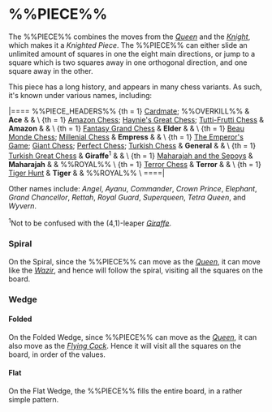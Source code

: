# %%PIECE%%

The %%PIECE%% combines the moves from the
[*Queen*](queen.html) and the
[*Knight*](knight.html), which makes it a *Knighted Piece*. The
%%PIECE%% can either slide an unlimited amount of squares in one
the eight main directions, or jump to a square which is two squares
away in one orthogonal direction, and one square away in the other.

This piece has a long history, and appears in many chess variants. As such,
it's known under various names, including:

|====
%%PIECE_HEADERS%%
{th = 1} [Cardmate](#chess-v:large.dir/cardmat.html);
         %%OVERKILL%%
       & **Ace** & & \\
{th = 1} [Amazon Chess](#chess-v:diffmove.dir/amazone.html);
         [Haynie's Great Chess](#chess-v:large.dir/haynieschess.html);
         [Tutti-Frutti Chess](#chess-v:dpieces.dir/tuttifr.html)
       & **Amazon** & & \\
{th = 1} [Fantasy Grand Chess](#chess-v:large.dir/contest/fantasygrand.html)
       & **Elder** & & \\
{th = 1} [Beau Monde Chess](#chess-v:large.dir/beaumonde.html);
         [Millenial Chess](#chess-v:large.dir/contest/milchess.html)
       & **Empress** & & \\
{th = 1} [The Emperor's Game](#chess-v:large.dir/emperor.html);
         [Giant Chess](#chess-v:large.dir/giantchess.html);
         [Perfect Chess](#chess-v:diffmove.dir/perfectchess.html);
         [Turkish Chess](#chess-v:large.dir/turkishchess.html)
       & **General** & & \\
{th = 1} [Turkish Great Chess](#chess-v:historic.dir/indiangr1.html)
       & **Giraffe**<sup>1</sup> & & \\
{th = 1} [Maharajah and the Sepoys](#wiki)
       & **Maharajah** & & %%ROYAL%% \\
{th = 1} [Terror Chess](#chess-v:large.dir/terror.html)
       & **Terror** & & \\
{th = 1} [Tiger Hunt](#chess-v:unequal.dir/tigerhnt.html)
       & **Tiger** & & %%ROYAL%% \\
====|

Other names include:
*Angel*, *Ayanu*, *Commander*, *Crown Prince*, *Elephant*,
*Grand Chancellor*, *Rettah*,
*Royal Guard*, *Superqueen*, *Tetra Queen*, and *Wyvern*.

<sup>1</sup>Not to be confused with the (4,1)-leaper [*Giraffe*](giraffe.html).

### Spiral

On the Spiral, since the %%PIECE%% can move as the [*Queen*](queen.html),
it can move like the [*Wazir*](wazir.html), and hence will follow the spiral,
visiting all the squares on the board. 

### Wedge

#### Folded

On the Folded Wedge, since %%PIECE%% can move as the [*Queen*](queen.html),
it can also move as the [*Flying Cock*](flying_cock.html). Hence
it will visit all the squares on the board, in order of the values.

#### Flat

On the Flat Wedge, the %%PIECE%% fills the entire board, in a 
rather simple pattern.
